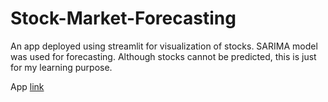 # Stock-Market-Forecasting
An app deployed using streamlit for visualization of stocks. SARIMA model was used for forecasting. Although stocks cannot be predicted, this is just for my learning purpose.

App [link](https://rimpledabas-stock-market-forecasting-app-eyv8kz.streamlit.app/)